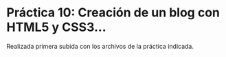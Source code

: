 # Práctica 10: Creación de un blog con HTML5 y CSS3...

Realizada primera subida con los archivos de la práctica indicada.

